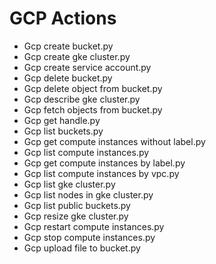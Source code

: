 

 # GCP Actions 

* Gcp create bucket.py
* Gcp create gke cluster.py
* Gcp create service account.py
* Gcp delete bucket.py
* Gcp delete object from bucket.py
* Gcp describe gke cluster.py
* Gcp fetch objects from bucket.py
* Gcp get handle.py
* Gcp list buckets.py
* Gcp get compute instances without label.py
* Gcp list compute instances.py
* Gcp get compute instances by label.py
* Gcp list compute instances by vpc.py
* Gcp list gke cluster.py
* Gcp list nodes in gke cluster.py
* Gcp list public buckets.py
* Gcp resize gke cluster.py
* Gcp restart compute instances.py
* Gcp stop compute instances.py
* Gcp upload file to bucket.py
